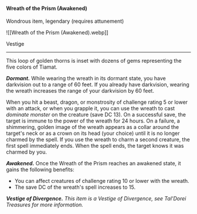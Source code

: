 #### Wreath of the Prism (Awakened)

Wondrous item, legendary (requires attunement)

![[Wreath of the Prism (Awakened).webp]]

Vestige

---

This loop of golden thorns is inset with dozens of gems representing the five colors of Tiamat.

***Dormant.*** While wearing the wreath in its dormant state, you have darkvision out to a range of 60 feet. If you already have darkvision, wearing the wreath increases the range of your darkvision by 60 feet.

When you hit a beast, dragon, or monstrosity of challenge rating 5 or lower with an attack, or when you grapple it, you can use the wreath to cast *dominate monster* on the creature (save DC 13). On a successful save, the target is immune to the power of the wreath for 24 hours. On a failure, a shimmering, golden image of the wreath appears as a collar around the target's neck or as a crown on its head (your choice) until it is no longer charmed by the spell. If you use the wreath to charm a second creature, the first spell immediately ends. When the spell ends, the target knows it was charmed by you.

***Awakened.*** Once the Wreath of the Prism reaches an awakened state, it gains the following benefits:

- You can affect creatures of challenge rating 10 or lower with the wreath.
- The save DC of the wreath's spell increases to 15.

***Vestige of Divergence.*** *This item is a Vestige of Divergence, see *Tal'Dorei Treasures* for more information.*



